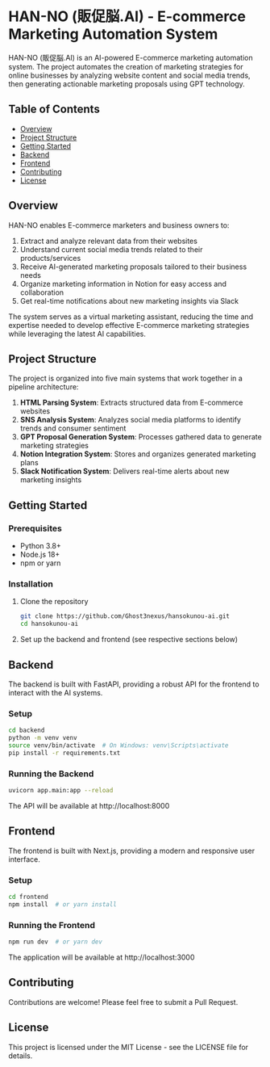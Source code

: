 # HAN-NO (販促脳.AI) - E-commerce Marketing Automation System

HAN-NO (販促脳.AI) is an AI-powered E-commerce marketing automation system. The project automates the creation of marketing strategies for online businesses by analyzing website content and social media trends, then generating actionable marketing proposals using GPT technology.

## Table of Contents

- [Overview](#overview)
- [Project Structure](#project-structure)
- [Getting Started](#getting-started)
- [Backend](#backend)
- [Frontend](#frontend)
- [Contributing](#contributing)
- [License](#license)

## Overview

HAN-NO enables E-commerce marketers and business owners to:

1. Extract and analyze relevant data from their websites
2. Understand current social media trends related to their products/services
3. Receive AI-generated marketing proposals tailored to their business needs
4. Organize marketing information in Notion for easy access and collaboration
5. Get real-time notifications about new marketing insights via Slack

The system serves as a virtual marketing assistant, reducing the time and expertise needed to develop effective E-commerce marketing strategies while leveraging the latest AI capabilities.

## Project Structure

The project is organized into five main systems that work together in a pipeline architecture:

1. **HTML Parsing System**: Extracts structured data from E-commerce websites
2. **SNS Analysis System**: Analyzes social media platforms to identify trends and consumer sentiment
3. **GPT Proposal Generation System**: Processes gathered data to generate marketing strategies
4. **Notion Integration System**: Stores and organizes generated marketing plans
5. **Slack Notification System**: Delivers real-time alerts about new marketing insights

## Getting Started

### Prerequisites

- Python 3.8+
- Node.js 18+
- npm or yarn

### Installation

1. Clone the repository
   ```bash
   git clone https://github.com/Ghost3nexus/hansokunou-ai.git
   cd hansokunou-ai
   ```

2. Set up the backend and frontend (see respective sections below)

## Backend

The backend is built with FastAPI, providing a robust API for the frontend to interact with the AI systems.

### Setup

```bash
cd backend
python -m venv venv
source venv/bin/activate  # On Windows: venv\Scripts\activate
pip install -r requirements.txt
```

### Running the Backend

```bash
uvicorn app.main:app --reload
```

The API will be available at http://localhost:8000

## Frontend

The frontend is built with Next.js, providing a modern and responsive user interface.

### Setup

```bash
cd frontend
npm install  # or yarn install
```

### Running the Frontend

```bash
npm run dev  # or yarn dev
```

The application will be available at http://localhost:3000

## Contributing

Contributions are welcome! Please feel free to submit a Pull Request.

## License

This project is licensed under the MIT License - see the LICENSE file for details.
